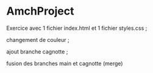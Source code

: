 # AmchProject

Exercice avec 1 fichier index.html et 1 fichier styles.css ;

changement de couleur ; 

ajout branche cagnotte ; 

fusion des branches main et cagnotte (merge)

